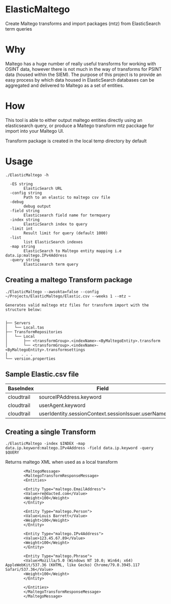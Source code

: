 # ElasticMaltego
Create Maltego transforms and import packages (mtz) from  ElasticSearch term queries

# Why 

Maltego has a huge number of really useful transforms for working with OSINT data, however there is not much in the way of transforms for
PSINT data (housed within the  SIEM). The purpose of this project is to provide an easy process by which data housed in ElasticSearch databases
can be aggregated and delivered to Maltego as a set of entities.

# How

This tool is able to either output maltego entities directly using an elasticsearch query, or produce a Maltego transform mtz pacckage for import into your 
Maltego UI. 

Transform package is created in the local temp directory by default

# Usage 

`./ElasticMaltego -h`

```
  -ES string
        ElasticSearch URL
  -config string
        Path to an elastic to maltego csv file
  -debug
        debug output
  -field string
        Elasticsearch field name for termquery
  -index string
        ElasticSearch index to query
  -limit int
        Result limit for query (default 1000)
  -list
        list ElasticSearch indexes
  -map string
        ElasticSearch to Maltego entity mapping i.e data.ip:maltego.IPv4Address
  -query string
        Elasticsearch term query
```

## Creating a maltego Transform package

`./ElasticMaltego --awsokta=false --config ~/Projects/ElasticMaltego/Elastic.csv --weeks 1 --mtz ~`

```
Generates valid maltego mtz files for transform import with the structure below:


├── Servers
│   └── Local.tas
├── TransformRepositories
│   └── Local
│       ├── <transformGroup>.<indexName>-<ByMaltegoEntity>.transform
│       └── <transformGroup>.<indexName>-<ByMaltegoEntity>.transformsettings
|      . . . 
└── version.properties

```

## Sample Elastic.csv file 
|BaseIndex|	Field	|InputType|	FieldEntityMap|
| ------------- | ------------- |---------|------|
| cloudtrail | sourceIPAddress.keyword  |maltego.IPv4Address|sourceIPAddress.keyword:maltego.IPv4Address,userAgent.keyword:maltego.Phrase,userIdentity.principalId.keyword:maltego.Person,userIdentity.arn.keyword:maltego.Person|
| cloudtrail  | userAgent.keyword  |maltego.Phrase|sourceIPAddress.keyword:maltego.IPv4Address,userAgent.keyword:maltego.Phrase,userIdentity.principalId.keyword:maltego.Person,userIdentity.arn.keyword:maltego.Person|
| cloudtrail  |  userIdentity.sessionContext.sessionIssuer.userName|maltego.Phrase|sourceIPAddress.keyword:maltego.IPv4Address,userAgent.keyword:maltego.Phrase,userIdentity.principalId.keyword:maltego.Person,userIdentity.arn.keyword:maltego.Person|

## Creating a single Transform
`./ElasticMaltego -index $INDEX -map data.ip.keyword:maltego.IPv4Address -field data.ip.keyword -query $QUERY`

Returns maltego XML when used as a local transform
```
        <MaltegoMessage>
        <MaltegoTransformResponseMessage>
        <Entities>

        <Entity Type="maltego.EmailAddress">
        <Value>re@dacted.com</Value>
        <Weight>100</Weight>
        </Entity>

        <Entity Type="maltego.Person">
        <Value>Louis Barrett</Value>
        <Weight>100</Weight>
        </Entity>

        <Entity Type="maltego.IPv4Address">
        <Value>123.45.67.89</Value>
        <Weight>100</Weight>
        </Entity>

        <Entity Type="maltego.Phrase">
        <Value>Mozilla/5.0 (Windows NT 10.0; Win64; x64) AppleWebKit/537.36 (KHTML, like Gecko) Chrome/79.0.3945.117 Safari/537.36</Value>
        <Weight>100</Weight>
        </Entity>

        </Entities>
        </MaltegoTransformResponseMessage>
        </MaltegoMessage>
```

